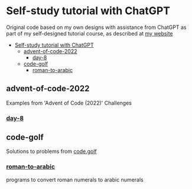 # Self-study tutorial with ChatGPT

Original code based on my own designs with assistance from ChatGPT as part of my self-designed tutorial course, as described at [my website](https://www.joshuakite.co.uk/posts/writing_my_own_tutorial_course.html)

- [Self-study tutorial with ChatGPT](#self-study-tutorial-with-chatgpt)
  - [advent-of-code-2022](#advent-of-code-2022)
    - [day-8](#day-8)
  - [code-golf](#code-golf)
    - [roman-to-arabic](#roman-to-arabic)
  
 
 ## advent-of-code-2022
 Examples from 'Advent of Code (2022)' Challenges 
 ###  [day-8](./advent-of-code-2022/day-8/)

## code-golf

Solutions to problems from [code.golf](https://code.golf)

### [roman-to-arabic](code-golf/roman-to-arabic)

programs to convert roman numerals to arabic numerals

